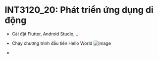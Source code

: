 # INT3120_20: Phát triển ứng dụng di động

- Cài đặt Flutter, Android Studio, ...
- Chạy chương trình đầu tiên Hello World
![image](https://user-images.githubusercontent.com/63278123/156688738-7050785e-65e9-4ddd-ba7f-7857fa778898.png)

- 
